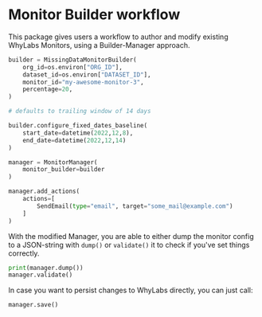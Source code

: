 # Monitor Builder workflow

This package gives users a workflow to author and modify existing WhyLabs Monitors, 
using a Builder-Manager approach.

```python
builder = MissingDataMonitorBuilder(
    org_id=os.environ["ORG_ID"],
    dataset_id=os.environ["DATASET_ID"],
    monitor_id="my-awesome-monitor-3",
    percentage=20,
)

# defaults to trailing window of 14 days

builder.configure_fixed_dates_baseline(
    start_date=datetime(2022,12,8),
    end_date=datetime(2022,12,14)
)

manager = MonitorManager(
    monitor_builder=builder
)

manager.add_actions(
    actions=[
        SendEmail(type="email", target="some_mail@example.com")
    ]
)
```

With the modified Manager, you are able to either dump the monitor config to a JSON-string with `dump()` or `validate()` it to check if you've set things correctly.
```python
print(manager.dump())
manager.validate()
```

In case you want to persist changes to WhyLabs directly, you can just call:
```python
manager.save()
```